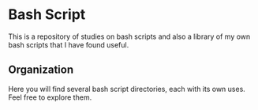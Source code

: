 # Bash Script

This is a repository of studies on bash scripts and also a library of my own bash scripts that I have found useful.

## Organization

Here you will find several bash script directories, each with its own uses. Feel free to explore them.
